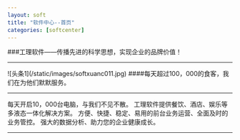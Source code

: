 ```yaml
---
layout: soft
title: "软件中心--首页"
categories: [softcenter]
---
```

###工理软件——传播先进的科学思想，实现企业的品牌价值！
<hr/>
![头条1](/static/images/softxuanc011.jpg)
####每天超过100，000的食客，我们在为他们默默服务。
<hr/>
每天开启10，000台电脑，与我们不见不散。
工理软件提供餐饮、酒店、娱乐等多液态一体化解决方案。
方便、快捷、稳定、易用的前台业务运营、全面及时的业务管控。
强大的数据分析、助力您的企业健康成长。
<hr/>

